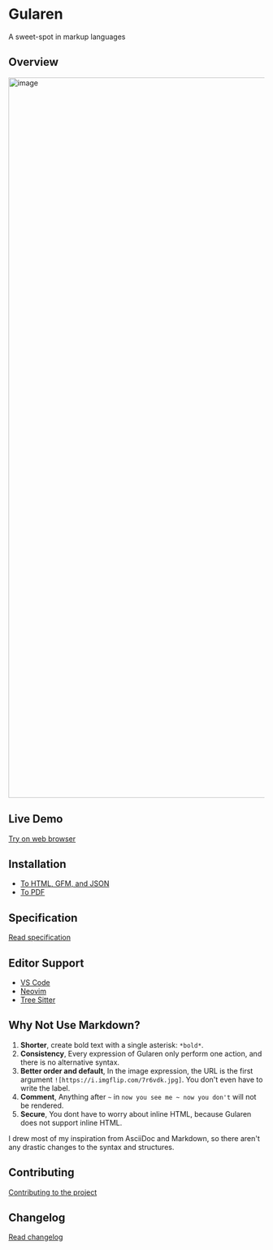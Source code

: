 # Gularen
A sweet-spot in markup languages

## Overview
<img width="1418" alt="image" src="https://github.com/noorwachid/gularen/assets/42460975/74ee1467-6163-4f95-8cdf-a0023a949058">

## Live Demo
[Try on web browser](https://noorwach.id/gularen-web/)

## Installation
- [To HTML, GFM, and JSON](cli/readme.md)
- [To PDF](https://github.com/noorwachid/gularen-pdf)

## Specification
[Read specification](resource/spec/readme.md)

## Editor Support
- [VS Code](https://marketplace.visualstudio.com/items?itemName=nwachid.gularen)
- [Neovim](https://github.com/noorwachid/nvim-gularen)
- [Tree Sitter](https://github.com/noorwachid/tree-sitter-gularen)

## Why Not Use Markdown?
1. **Shorter**, create bold text with a single asterisk: `*bold*`.
2. **Consistency**, Every expression of Gularen only perform one action, and there is no alternative syntax.
3. **Better order and default**, In the image expression, the URL is the first argument `![https://i.imgflip.com/7r6vdk.jpg]`. You don't even have to write the label.
4. **Comment**, Anything after `~` in `now you see me ~ now you don't` will not be rendered.
5. **Secure**, You dont have to worry about inline HTML, because Gularen does not support inline HTML.

I drew most of my inspiration from AsciiDoc and Markdown, so there aren't any drastic changes to the syntax and structures.

## Contributing
[Contributing to the project](contributing.md)

## Changelog
[Read changelog](changelog.md)
